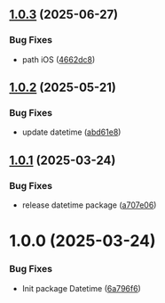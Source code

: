 ## [1.0.3](https://github.com/KhanhTQ-hub/com.ktgame.datetime/compare/v1.0.2...v1.0.3) (2025-06-27)


### Bug Fixes

* path iOS ([4662dc8](https://github.com/KhanhTQ-hub/com.ktgame.datetime/commit/4662dc84d006ea3e9dbec6535e5c7149802fe568))

## [1.0.2](https://github.com/KhanhTQ-hub/com.ktgame.datetime/compare/v1.0.1...v1.0.2) (2025-05-21)


### Bug Fixes

* update datetime ([abd61e8](https://github.com/KhanhTQ-hub/com.ktgame.datetime/commit/abd61e8bf19a58f4af3cc5c5a4e519de2919ba01))

## [1.0.1](https://github.com/KhanhTQ-hub/com.ktgame.datetime/compare/v1.0.0...v1.0.1) (2025-03-24)


### Bug Fixes

* release datetime package ([a707e06](https://github.com/KhanhTQ-hub/com.ktgame.datetime/commit/a707e06f40ad97a9206f6dcabb8e38b1c9856121))

# 1.0.0 (2025-03-24)


### Bug Fixes

* Init package Datetime ([6a796f6](https://github.com/KhanhTQ-hub/com.ktgame.datetime/commit/6a796f67b9e6dfe6d5f7112fd6c40d03ecdff26e))
